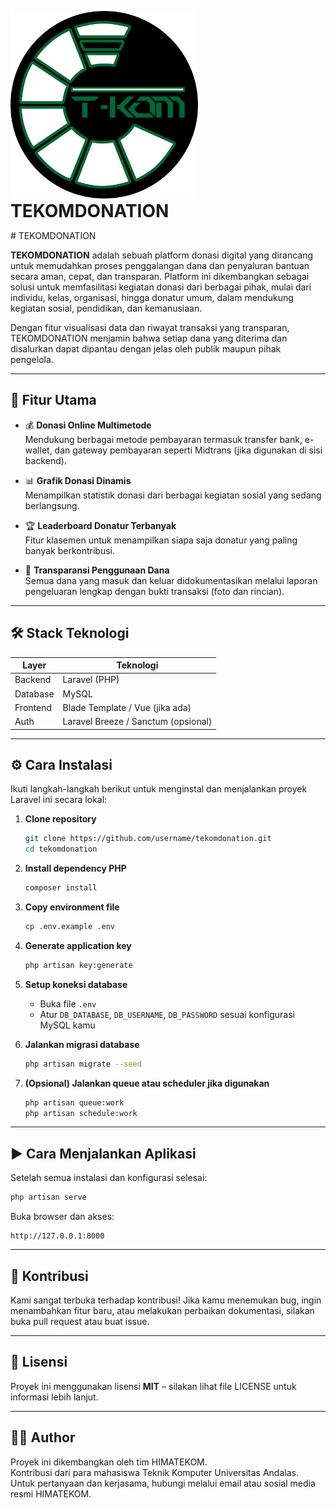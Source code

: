 <p align="left">
<img src="https://raw.githubusercontent.com/rapipn02/sbdtekomnation/master/public/assets/img/Logo-Hima.png" width="300">
  <span style="font-size: 2em; font-weight: bold; vertical-align:middle;">TEKOMDONATION</span>
</p>
# TEKOMDONATION

**TEKOMDONATION** adalah sebuah platform donasi digital yang dirancang untuk memudahkan proses penggalangan dana dan penyaluran bantuan secara aman, cepat, dan transparan. Platform ini dikembangkan sebagai solusi untuk memfasilitasi kegiatan donasi dari berbagai pihak, mulai dari individu, kelas, organisasi, hingga donatur umum, dalam mendukung kegiatan sosial, pendidikan, dan kemanusiaan.

Dengan fitur visualisasi data dan riwayat transaksi yang transparan, TEKOMDONATION menjamin bahwa setiap dana yang diterima dan disalurkan dapat dipantau dengan jelas oleh publik maupun pihak pengelola.

---

## 🚀 Fitur Utama

- 💰 **Donasi Online Multimetode**  
  Mendukung berbagai metode pembayaran termasuk transfer bank, e-wallet, dan gateway pembayaran seperti Midtrans (jika digunakan di sisi backend).

- 📊 **Grafik Donasi Dinamis**  
  Menampilkan statistik donasi dari berbagai kegiatan sosial yang sedang berlangsung.

- 🏆 **Leaderboard Donatur Terbanyak**  
  Fitur klasemen untuk menampilkan siapa saja donatur yang paling banyak berkontribusi.

- 🔎 **Transparansi Penggunaan Dana**  
  Semua dana yang masuk dan keluar didokumentasikan melalui laporan pengeluaran lengkap dengan bukti transaksi (foto dan rincian).

---

## 🛠️ Stack Teknologi

| Layer       | Teknologi     |
|-------------|---------------|
| Backend     | Laravel (PHP) |
| Database    | MySQL         |
| Frontend    | Blade Template / Vue (jika ada) |
| Auth        | Laravel Breeze / Sanctum (opsional) |

---

## ⚙️ Cara Instalasi

Ikuti langkah-langkah berikut untuk menginstal dan menjalankan proyek Laravel ini secara lokal:

1. **Clone repository**
   ```bash
   git clone https://github.com/username/tekomdonation.git
   cd tekomdonation
   ```

2. **Install dependency PHP**
   ```bash
   composer install
   ```

3. **Copy environment file**
   ```bash
   cp .env.example .env
   ```

4. **Generate application key**
   ```bash
   php artisan key:generate
   ```

5. **Setup koneksi database**
   - Buka file `.env`
   - Atur `DB_DATABASE`, `DB_USERNAME`, `DB_PASSWORD` sesuai konfigurasi MySQL kamu

6. **Jalankan migrasi database**
   ```bash
   php artisan migrate --seed
   ```

7. **(Opsional) Jalankan queue atau scheduler jika digunakan**
   ```bash
   php artisan queue:work
   php artisan schedule:work
   ```

---

## ▶️ Cara Menjalankan Aplikasi

Setelah semua instalasi dan konfigurasi selesai:

```bash
php artisan serve
```

Buka browser dan akses:

```
http://127.0.0.1:8000
```

---

## 🙌 Kontribusi

Kami sangat terbuka terhadap kontribusi! Jika kamu menemukan bug, ingin menambahkan fitur baru, atau melakukan perbaikan dokumentasi, silakan buka pull request atau buat issue.

---

## 📄 Lisensi

Proyek ini menggunakan lisensi **MIT** – silakan lihat file LICENSE untuk informasi lebih lanjut.

---

## 👨‍💻 Author

Proyek ini dikembangkan oleh tim HIMATEKOM.  
Kontribusi dari para mahasiswa Teknik Komputer Universitas Andalas.  
Untuk pertanyaan dan kerjasama, hubungi melalui email atau sosial media resmi HIMATEKOM.

